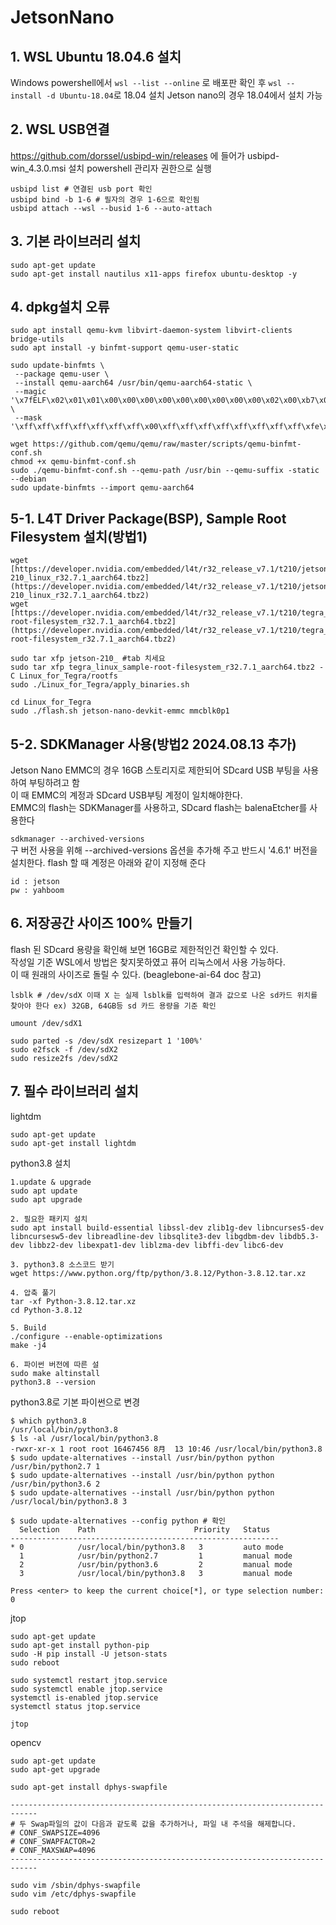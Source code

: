 # JetsonNano
## 1. WSL Ubuntu 18.04.6 설치
Windows powershell에서 `wsl --list --online` 로 배포판 확인 후 `wsl --install -d Ubuntu-18.04`로 18.04 설치 Jetson nano의 경우 18.04에서 설치 가능

## 2. WSL USB연결
https://github.com/dorssel/usbipd-win/releases 에 들어가 usbipd-win_4.3.0.msi 설치
powershell 관리자 권한으로 실행
 
```
usbipd list # 연결된 usb port 확인
usbipd bind -b 1-6 # 필자의 경우 1-6으로 확인됨
usbipd attach --wsl --busid 1-6 --auto-attach
```

## 3. 기본 라이브러리 설치
```
sudo apt-get update
sudo apt-get install nautilus x11-apps firefox ubuntu-desktop -y
```

## 4. dpkg설치 오류
```
sudo apt install qemu-kvm libvirt-daemon-system libvirt-clients bridge-utils
sudo apt install -y binfmt-support qemu-user-static

sudo update-binfmts \
 --package qemu-user \
 --install qemu-aarch64 /usr/bin/qemu-aarch64-static \
 --magic '\x7fELF\x02\x01\x01\x00\x00\x00\x00\x00\x00\x00\x00\x00\x02\x00\xb7\x00' \
 --mask '\xff\xff\xff\xff\xff\xff\xff\x00\xff\xff\xff\xff\xff\xff\xff\xff\xfe\xff\xff\xff'

wget https://github.com/qemu/qemu/raw/master/scripts/qemu-binfmt-conf.sh
chmod +x qemu-binfmt-conf.sh
sudo ./qemu-binfmt-conf.sh --qemu-path /usr/bin --qemu-suffix -static --debian
sudo update-binfmts --import qemu-aarch64
```

## 5-1. L4T Driver Package(BSP), Sample Root Filesystem 설치(방법1)
```
wget [https://developer.nvidia.com/embedded/l4t/r32_release_v7.1/t210/jetson-210_linux_r32.7.1_aarch64.tbz2](https://developer.nvidia.com/embedded/l4t/r32_release_v7.1/t210/jetson-210_linux_r32.7.1_aarch64.tbz2)
wget [https://developer.nvidia.com/embedded/l4t/r32_release_v7.1/t210/tegra_linux_sample-root-filesystem_r32.7.1_aarch64.tbz2](https://developer.nvidia.com/embedded/l4t/r32_release_v7.1/t210/tegra_linux_sample-root-filesystem_r32.7.1_aarch64.tbz2)

sudo tar xfp jetson-210_ #tab 치세요
sudo tar xfp tegra_linux_sample-root-filesystem_r32.7.1_aarch64.tbz2 -C Linux_for_Tegra/rootfs
sudo ./Linux_for_Tegra/apply_binaries.sh

cd Linux_for_Tegra
sudo ./flash.sh jetson-nano-devkit-emmc mmcblk0p1
```

## 5-2. SDKManager 사용(방법2 2024.08.13 추가)
Jetson Nano EMMC의 경우 16GB 스토리지로 제한되어 SDcard USB 부팅을 사용하여 부팅하려고 함  
이 때 EMMC의 계정과 SDcard USB부팅 계정이 일치해야한다.   
EMMC의 flash는 SDKManager를 사용하고, SDcard flash는 balenaEtcher를 사용한다  

`sdkmanager --archived-versions`  
구 버전 사용을 위해 --archived-versions 옵션을 추가해 주고 반드시 '4.6.1' 버전을 설치한다.
flash 할 때 계정은 아래와 같이 지정해 준다    
```
id : jetson  
pw : yahboom  
```

## 6. 저장공간 사이즈 100% 만들기
flash 된 SDcard 용량을 확인해 보면 16GB로 제한적인건 확인할 수 있다.  
작성일 기준 WSL에서 방법은 찾지못하였고 퓨어 리눅스에서 사용 가능하다.  
이 때 원래의 사이즈로 돌릴 수 있다. (beaglebone-ai-64 doc 참고)  
```
lsblk # /dev/sdX 이때 X 는 실제 lsblk를 입력하여 결과 값으로 나온 sd카드 위치를 찾아야 한다 ex) 32GB, 64GB등 sd 카드 용량을 기준 확인

umount /dev/sdX1

sudo parted -s /dev/sdX resizepart 1 '100%'
sudo e2fsck -f /dev/sdX2
sudo resize2fs /dev/sdX2
```

## 7. 필수 라이브러리 설치
lightdm
```
sudo apt-get update
sudo apt-get install lightdm
```
python3.8 설치  
```
1.update & upgrade
sudo apt update
sudo apt upgrade

2. 필요한 패키지 설치
sudo apt install build-essential libssl-dev zlib1g-dev libncurses5-dev libncursesw5-dev libreadline-dev libsqlite3-dev libgdbm-dev libdb5.3-dev libbz2-dev libexpat1-dev liblzma-dev libffi-dev libc6-dev

3. python3.8 소스코드 받기
wget https://www.python.org/ftp/python/3.8.12/Python-3.8.12.tar.xz

4. 압축 풀기
tar -xf Python-3.8.12.tar.xz
cd Python-3.8.12

5. Build
./configure --enable-optimizations
make -j4

6. 파이썬 버전에 따른 설
sudo make altinstall
python3.8 --version
```
python3.8로 기본 파이썬으로 변경  
```
$ which python3.8
/usr/local/bin/python3.8
$ ls -al /usr/local/bin/python3.8
-rwxr-xr-x 1 root root 16467456 8月  13 10:46 /usr/local/bin/python3.8
$ sudo update-alternatives --install /usr/bin/python python /usr/bin/python2.7 1
$ sudo update-alternatives --install /usr/bin/python python /usr/bin/python3.6 2
$ sudo update-alternatives --install /usr/bin/python python /usr/local/bin/python3.8 3

$ sudo update-alternatives --config python # 확인
  Selection    Path                      Priority   Status
------------------------------------------------------------
* 0            /usr/local/bin/python3.8   3         auto mode
  1            /usr/bin/python2.7         1         manual mode
  2            /usr/bin/python3.6         2         manual mode
  3            /usr/local/bin/python3.8   3         manual mode

Press <enter> to keep the current choice[*], or type selection number: 0
```

jtop  
```
sudo apt-get update
sudo apt-get install python-pip
sudo -H pip install -U jetson-stats
sudo reboot

sudo systemctl restart jtop.service
sudo systemctl enable jtop.service
systemctl is-enabled jtop.service
systemctl status jtop.service

jtop
```

opencv
```
sudo apt-get update
sudo apt-get upgrade

sudo apt-get install dphys-swapfile

----------------------------------------------------------------------------
# 두 Swap파일의 값이 다음과 같도록 값을 추가하거나, 파일 내 주석을 해제합니다.
# CONF_SWAPSIZE=4096
# CONF_SWAPFACTOR=2
# CONF_MAXSWAP=4096
----------------------------------------------------------------------------

sudo vim /sbin/dphys-swapfile
sudo vim /etc/dphys-swapfile

sudo reboot
```


